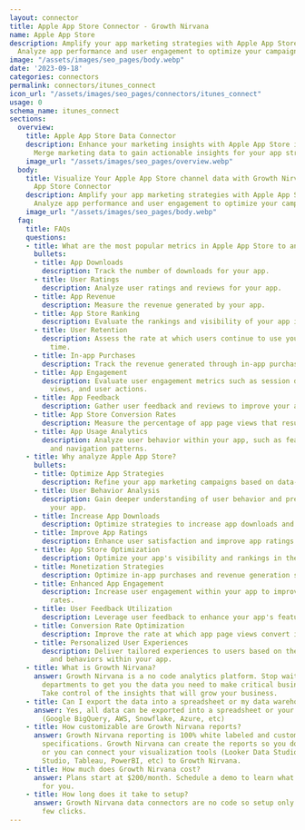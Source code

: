 ```yaml
---
layout: connector
title: Apple App Store Connector - Growth Nirvana
name: Apple App Store
description: Amplify your app marketing strategies with Apple App Store integration.
  Analyze app performance and user engagement to optimize your campaigns.
image: "/assets/images/seo_pages/body.webp"
date: '2023-09-18'
categories: connectors
permalink: connectors/itunes_connect
icon_url: "/assets/images/seo_pages/connectors/itunes_connect"
usage: 0
schema_name: itunes_connect
sections:
  overview:
    title: Apple App Store Data Connector
    description: Enhance your marketing insights with Apple App Store integration.
      Merge marketing data to gain actionable insights for your app strategies.
    image_url: "/assets/images/seo_pages/overview.webp"
  body:
    title: Visualize Your Apple App Store channel data with Growth Nirvana's Apple
      App Store Connector
    description: Amplify your app marketing strategies with Apple App Store integration.
      Analyze app performance and user engagement to optimize your campaigns.
    image_url: "/assets/images/seo_pages/body.webp"
  faq:
    title: FAQs
    questions:
    - title: What are the most popular metrics in Apple App Store to analyze?
      bullets:
      - title: App Downloads
        description: Track the number of downloads for your app.
      - title: User Ratings
        description: Analyze user ratings and reviews for your app.
      - title: App Revenue
        description: Measure the revenue generated by your app.
      - title: App Store Ranking
        description: Evaluate the rankings and visibility of your app in the App Store.
      - title: User Retention
        description: Assess the rate at which users continue to use your app over
          time.
      - title: In-app Purchases
        description: Track the revenue generated through in-app purchases.
      - title: App Engagement
        description: Evaluate user engagement metrics such as session duration, screen
          views, and user actions.
      - title: App Feedback
        description: Gather user feedback and reviews to improve your app.
      - title: App Store Conversion Rates
        description: Measure the percentage of app page views that result in downloads.
      - title: App Usage Analytics
        description: Analyze user behavior within your app, such as feature usage
          and navigation patterns.
    - title: Why analyze Apple App Store?
      bullets:
      - title: Optimize App Strategies
        description: Refine your app marketing campaigns based on data-driven insights.
      - title: User Behavior Analysis
        description: Gain deeper understanding of user behavior and preferences within
          your app.
      - title: Increase App Downloads
        description: Optimize strategies to increase app downloads and user acquisition.
      - title: Improve App Ratings
        description: Enhance user satisfaction and improve app ratings and reviews.
      - title: App Store Optimization
        description: Optimize your app's visibility and rankings in the App Store.
      - title: Monetization Strategies
        description: Optimize in-app purchases and revenue generation strategies.
      - title: Enhanced App Engagement
        description: Increase user engagement within your app to improve retention
          rates.
      - title: User Feedback Utilization
        description: Leverage user feedback to enhance your app's features and functionalities.
      - title: Conversion Rate Optimization
        description: Improve the rate at which app page views convert into downloads.
      - title: Personalized User Experiences
        description: Deliver tailored experiences to users based on their preferences
          and behaviors within your app.
    - title: What is Growth Nirvana?
      answer: Growth Nirvana is a no code analytics platform. Stop waiting for other
        departments to get you the data you need to make critical business decisions.
        Take control of the insights that will grow your business.
    - title: Can I export the data into a spreadsheet or my data warehouse?
      answer: Yes, all data can be exported into a spreadsheet or your data warehouse
        (Google BigQuery, AWS, Snowflake, Azure, etc)
    - title: How customizable are Growth Nirvana reports?
      answer: Growth Nirvana reporting is 100% white labeled and customized to your
        specifications. Growth Nirvana can create the reports so you don’t have to
        or you can connect your visualization tools (Looker Data Studio/Google Data
        Studio, Tableau, PowerBI, etc) to Growth Nirvana.
    - title: How much does Growth Nirvana cost?
      answer: Plans start at $200/month. Schedule a demo to learn what plan is best
        for you.
    - title: How long does it take to setup?
      answer: Growth Nirvana data connectors are no code so setup only requires a
        few clicks.
---
```


